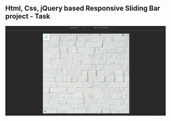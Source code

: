 Html, Css, jQuery based Responsive Sliding Bar project - Task
---

![ResponsiveSlidingBar](https://github.com/r4nd3l/ResponsiveSlidingBar/blob/master/img/sample.gif)
